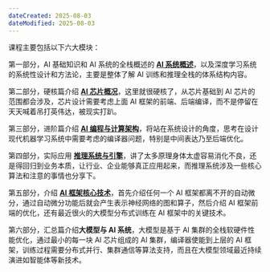 ```yaml
---
dateCreated: 2025-08-03
dateModified: 2025-08-03
---
```

课程主要包括以下六大模块：

第一部分，AI 基础知识和 AI 系统的全栈概述的 [**AI 系统概述**](https://infrasys-ai.github.io/aisystem-docs/01Introduction/README.html)，以及深度学习系统的系统性设计和方法论，主要是整体了解 AI 训练和推理全栈的体系结构内容。

第二部分，硬核篇介绍 [**AI 芯片概况**](https://infrasys-ai.github.io/aisystem-docs/02Hardware/README.html)，这里就很硬核了，从芯片基础到 AI 芯片的范围都会涉及，芯片设计需要考虑上面 AI 框架的前端、后端编译，而不是停留在天天喊着吊打英伟达，被现实打趴。

第三部分，进阶篇介绍 [**AI 编程与计算架构**](https://infrasys-ai.github.io/aisystem-docs/03Compiler/README.html)，将站在系统设计的角度，思考在设计现代机器学习系统中需要考虑的编译器问题，特别是中间表达乃至后端优化。

第四部分，实际应用 [**推理系统与引擎**](https://infrasys-ai.github.io/aisystem-docs/04Inference/README.html)，讲了太多原理身体太虚容易消化不良，还是得回归到业务本质，让行业、企业能够真正应用起来，而推理系统涉及一些核心算法和注意的事情也分享下。

第五部分，介绍 [**AI 框架核心技术**](https://infrasys-ai.github.io/aisystem-docs/05Framework/README.html)，首先介绍任何一个 AI 框架都离不开的自动微分，通过自动微分功能后就会产生表示神经网络的图和算子，然后介绍 AI 框架前端的优化，还有最近很火的大模型分布式训练在 AI 框架中的关键技术。

第六部分，汇总篇介绍**大模型与 AI 系统**，大模型是基于 AI 集群的全栈软硬件性能优化，通过最小的每一块 AI 芯片组成的 AI 集群，编译器使能到上层的 AI 框架，训练过程需要分布式并行、集群通信等算法支持，而且在大模型领域最近持续演进如智能体等新技术。
